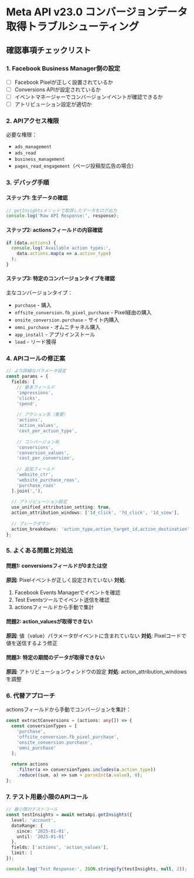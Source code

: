 # Meta API v23.0 コンバージョンデータ取得トラブルシューティング

## 確認事項チェックリスト

### 1. Facebook Business Manager側の設定
- [ ] Facebook Pixelが正しく設置されているか
- [ ] Conversions APIが設定されているか
- [ ] イベントマネージャーでコンバージョンイベントが確認できるか
- [ ] アトリビューション設定が適切か

### 2. APIアクセス権限
必要な権限：
- `ads_management`
- `ads_read`
- `business_management`
- `pages_read_engagement`（ページ投稿型広告の場合）

### 3. デバッグ手順

#### ステップ1: 生データの確認
```javascript
// getInsightsメソッドで取得したデータをログ出力
console.log('Raw API Response:', response);
```

#### ステップ2: actionsフィールドの内容確認
```javascript
if (data.actions) {
  console.log('Available action types:', 
    data.actions.map(a => a.action_type)
  );
}
```

#### ステップ3: 特定のコンバージョンタイプを確認
主なコンバージョンタイプ：
- `purchase` - 購入
- `offsite_conversion.fb_pixel_purchase` - Pixel経由の購入
- `onsite_conversion.purchase` - サイト内購入
- `omni_purchase` - オムニチャネル購入
- `app_install` - アプリインストール
- `lead` - リード獲得

### 4. APIコールの修正案

```typescript
// より詳細なパラメータ設定
const params = {
  fields: [
    // 基本フィールド
    'impressions',
    'clicks',
    'spend',
    
    // アクション系（重要）
    'actions',
    'action_values',
    'cost_per_action_type',
    
    // コンバージョン系
    'conversions',
    'conversion_values',
    'cost_per_conversion',
    
    // 追加フィールド
    'website_ctr',
    'website_purchase_roas',
    'purchase_roas'
  ].join(','),
  
  // アトリビューション設定
  use_unified_attribution_setting: true,
  action_attribution_windows: ['1d_click', '7d_click', '1d_view'],
  
  // ブレークダウン
  action_breakdowns: 'action_type,action_target_id,action_destination'
};
```

### 5. よくある問題と対処法

#### 問題1: conversionsフィールドが0または空
**原因**: Pixelイベントが正しく設定されていない
**対処**: 
1. Facebook Events Managerでイベントを確認
2. Test Eventsツールでイベント送信を確認
3. actionsフィールドから手動で集計

#### 問題2: action_valuesが取得できない
**原因**: 値（value）パラメータがイベントに含まれていない
**対処**: Pixelコードで値を送信するよう修正

#### 問題3: 特定の期間のデータが取得できない
**原因**: アトリビューションウィンドウの設定
**対処**: action_attribution_windowsを調整

### 6. 代替アプローチ

actionsフィールドから手動でコンバージョンを集計：
```typescript
const extractConversions = (actions: any[]) => {
  const conversionTypes = [
    'purchase',
    'offsite_conversion.fb_pixel_purchase',
    'onsite_conversion.purchase',
    'omni_purchase'
  ];
  
  return actions
    .filter(a => conversionTypes.includes(a.action_type))
    .reduce((sum, a) => sum + parseInt(a.value), 0);
};
```

### 7. テスト用最小限のAPIコール

```typescript
// 最小限のテストコール
const testInsights = await metaApi.getInsights({
  level: 'account',
  dateRange: {
    since: '2025-01-01',
    until: '2025-01-01'
  },
  fields: ['actions', 'action_values'],
  limit: 1
});

console.log('Test Response:', JSON.stringify(testInsights, null, 2));
```